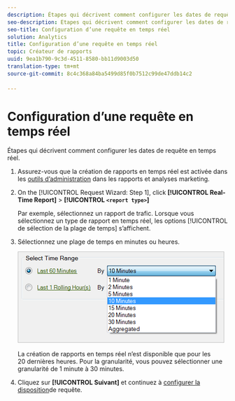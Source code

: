 ```yaml
---
description: Étapes qui décrivent comment configurer les dates de requête en temps réel.
seo-description: Etapes qui décrivent comment configurer les dates de requête en temps réel.
seo-title: Configuration d’une requête en temps réel
solution: Analytics
title: Configuration d’une requête en temps réel
topic: Créateur de rapports
uuid: 9ea1b790-9c3d-4511-8580-bb11d9003d50
translation-type: tm+mt
source-git-commit: 8c4c368a84ba5499d85f0b7512c99de47ddb14c2

---
```



# Configuration d’une requête en temps réel

Étapes qui décrivent comment configurer les dates de requête en temps réel.

1. Assurez-vous que la création de rapports en temps réel est activée dans les [outils d’administration](https://marketing.adobe.com/resources/help/en_US/reference/real_time_admin.html) dans les rapports et analyses marketing.
1. On the [!UICONTROL Request Wizard: Step 1], click **[!UICONTROL Real-Time Report]** &gt; **[!UICONTROL `<report type>`]**

   Par exemple, sélectionnez un rapport de trafic. Lorsque vous sélectionnez un type de rapport en temps réel, les options [!UICONTROL de sélection de la plage de temps] s’affichent.

1. Sélectionnez une plage de temps en minutes ou heures.

   ![Résultat de l’étape](assets/real_time_select_date.png)

   La création de rapports en temps réel n’est disponible que pour les 20 dernières heures. Pour la granularité, vous pouvez sélectionner une granularité de 1 minute à 30 minutes.
1. Cliquez sur **[!UICONTROL Suivant]** et continuez à [configurer la disposition](/help/analyze/report-builder/layout/layout.md)de requête.
